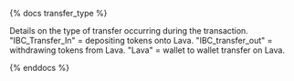 {% docs transfer_type %}

Details on the type of transfer occurring during the transaction. "IBC_Transfer_In" = depositing tokens onto Lava. "IBC_transfer_out" = withdrawing tokens from Lava. "Lava" = wallet to wallet transfer on Lava.  

{% enddocs %}